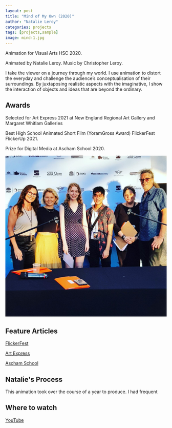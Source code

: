 ```yaml
---
layout: post
title: "Mind of My Own (2020)"
author: "Natalie Leroy"
categories: projects
tags: [projects,sample]
image: mind-1.jpg
---
```


Animation for Visual Arts HSC 2020.

Animated by Natalie Leroy.
Music by Christopher Leroy.

I take the viewer on a journey through my world. I use animation to distort the everyday and challenge the audience’s conceptualisation of their surroundings. By juxtaposing realistic aspects with the imaginative, I show the interaction of objects and ideas that are beyond the ordinary.

## Awards
Selected for Art Express 2021 at New England Regional Art Gallery and Margaret Whitlam Galleries

Best High School Animated Short Film (YoramGross Award) FlickerFest FlickerUp 2021.

Prize for Digital Media at Ascham School 2020.

![Alt text](../assets/img/flick-1.jpg?raw=true "flick-1")

## Feature Articles
[FlickerFest](https://flickerfest.com.au/film/mind-of-my-own/)

[Art Express](https://artexpress.artsunit.nsw.edu.au/browse.php)

[Ascham School](https://www.ascham.nsw.edu.au/hsc-bodies-of-work-2020/)

## Natalie's Process

This animation took over the course of a year to produce. I had frequent

## Where to watch

[YouTube](https://www.youtube.com/watch?v=EWYcheSZftA)